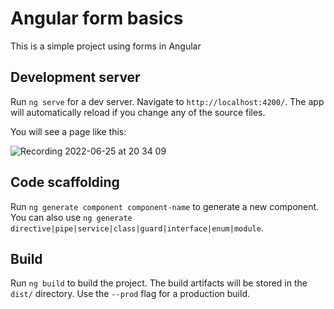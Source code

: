 # Angular form basics

This is a simple project using forms in Angular

## Development server

Run `ng serve` for a dev server. Navigate to `http://localhost:4200/`. The app will automatically reload if you change any of the source files.

You will see a page like this: 

![Recording 2022-06-25 at 20 34 09](https://user-images.githubusercontent.com/45443883/175793634-f7b0920c-99e8-4b2c-b0c8-c663ffbe1cd8.gif)


## Code scaffolding

Run `ng generate component component-name` to generate a new component. You can also use `ng generate directive|pipe|service|class|guard|interface|enum|module`.

## Build

Run `ng build` to build the project. The build artifacts will be stored in the `dist/` directory. Use the `--prod` flag for a production build.
